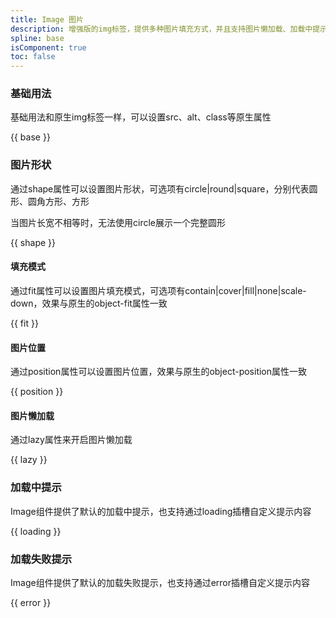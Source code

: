 ```yaml
---
title: Image 图片
description: 增强版的img标签，提供多种图片填充方式，并且支持图片懒加载、加载中提示、加载失败提示。
spline: base
isComponent: true
toc: false
---
```


### 基础用法

基础用法和原生img标签一样，可以设置src、alt、class等原生属性

{{ base }}

### 图片形状

通过shape属性可以设置图片形状，可选项有circle|round|square，分别代表圆形、圆角方形、方形

当图片长宽不相等时，无法使用circle展示一个完整圆形

{{ shape }}

#### 填充模式

通过fit属性可以设置图片填充模式，可选项有contain|cover|fill|none|scale-down，效果与原生的object-fit属性一致

{{ fit }}

#### 图片位置

通过position属性可以设置图片位置，效果与原生的object-position属性一致

{{ position }}

#### 图片懒加载

通过lazy属性来开启图片懒加载

{{ lazy }}

### 加载中提示

Image组件提供了默认的加载中提示，也支持通过loading插槽自定义提示内容

{{ loading }}

### 加载失败提示

Image组件提供了默认的加载失败提示，也支持通过error插槽自定义提示内容

{{ error }}
